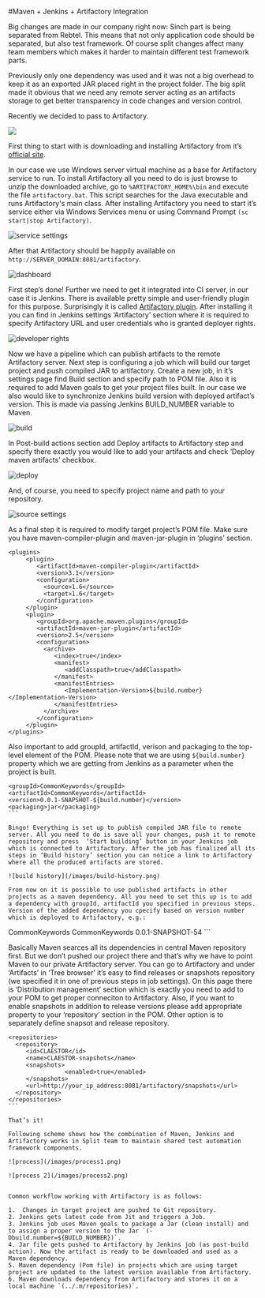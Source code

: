 #Maven + Jenkins + Artifactory Integration

Big changes are made in our company right now: Sinch part is being separated from Rebtel. This means that not only application code should be separated, but also test framework. Of course split changes affect many team members which makes it harder to maintain different test framework parts. Previously only one dependency was used and it was not a big overhead to keep it as an exported JAR placed right in the project folder. The big split made it obvious that we need any remote server acting as an artifacts storage to get better transparency in code changes and version control. Recently we decided to pass to Artifactory.
![](images/artifactory.png)

First thing to start with is downloading and installing Artifactory from it’s [official site](http://www.jfrog.com/open-source/).
In our case we use Windows server virtual machine as a base for Artifactory service to run. To install Artifactory all you need to do is just browse to unzip the downloaded archive, go to  `%ARTIFACTORY_HOME%\bin` and execute the file `artifactory.bat`. This script searches for the Java executable and runs Artifactory's main class. After installing Artifactory you need to start it’s service either via Windows Services menu or using Command Prompt `(sc start|stop Artifactory)`.

![service settings](/images/services.png)

After that Artifactory should be happily available on `http://SERVER_DOMAIN:8081/artifactory`.

![dashboard](/images/dashboard.png)

First step’s done! Further we need to get it integrated into CI server, in our case it is Jenkins. There is available pretty simple and user-friendly plugin for this purpose. Surprisingly it is called [Artifactory plugin](https://wiki.jenkins-ci.org/display/JENKINS/Artifactory+Plugin). After installing it you can find in Jenkins settings ‘Artifactory’ section where it is required to specify Artifactory URL and user credentials who is granted deployer rights.

![developer rights](/images/developer-rights.png)

Now we have a pipeline which can publish artifacts to the remote Artifactory server. Next step is configuring a job which will build our target project and push compiled JAR to artifactory. Create a new job, in it’s settings page find Build section and specify path to POM file. Also it is required to add Maven goals to get your project files built. In our case we also would like to synchronize Jenkins build version with deployed artifact’s version. This is made via passing Jenkins BUILD_NUMBER variable to Maven. 

![build](/images/build.png)

In Post-build actions section add Deploy artifacts to Artifactory step and specify there exactly you would like to add your artifacts and check ‘Deploy maven artifacts’ checkbox.

![deploy](/images/deploy.png)

And, of course, you need to specify project name and path to your repository.

![source settings](/images/source-settings.png)

As a final step it is required to modify target project’s POM file. Make sure you have maven-compiler-plugin and maven-jar-plugin in ‘plugins’ section.

````
<plugins>
     <plugin>
        <artifactId>maven-compiler-plugin</artifactId>
        <version>3.1</version>
        <configuration>
          <source>1.6</source>
          <target>1.6</target>
        </configuration>
     </plugin>
     <plugin>
        <groupId>org.apache.maven.plugins</groupId>
        <artifactId>maven-jar-plugin</artifactId>
        <version>2.5</version>
        <configuration>
          <archive>
             <index>true</index>
             <manifest>
                <addClasspath>true</addClasspath>
             </manifest>
             <manifestEntries>
                <Implementation-Version>${build.number}</Implementation-Version>
             </manifestEntries>
          </archive>
        </configuration>
     </plugin>
</plugins>
````

Also important to add groupId, artifactId, verison and packaging to the top-level element of the POM. Please note that we are using `${build.number}` property which we are getting from Jenkins as a parameter when the project is built.

````
<groupId>CommonKeywords</groupId>
<artifactId>CommonKeywords</artifactId>
<version>0.0.1-SNAPSHOT-${build.number}</version>
<packaging>jar</packaging>
```

Bingo! Everything is set up to publish compiled JAR file to remote server. All you need to do is save all your changes, push it to remote repository and press  ‘Start building’ button in your Jenkins job which is connected to Artifactory. After the job has finalized all its steps in ‘Build history’ section you can notice a link to Artifactory where all the produced artifacts are stored.

![build history](/images/build-history.png)

From now on it is possible to use published artifacts in other projects as a maven dependency. All you need to set this up is to add a dependency with groupId, artifactId you specified in previous steps. Version of the added dependency you cpecify based on version number which is deployed to Artifactory, e.g.:

````
<dependency>
        <groupId>CommonKeywords</groupId>
        <artifactId>CommonKeywords</artifactId>
        <version>0.0.1-SNAPSHOT-54</version>
</dependency>
```

Basically Maven searces all its dependencies in central Maven repository first. But we don’t pushed our project there and that’s why we have to point Maven to our private Artifactory server. You can go to Artifactory and under ‘Artifacts’ in ‘Tree browser’ it’s easy to find releases or snapshots repository (we specified it in one of previous steps in job settings). On this page there is  ‘Distribution management’ section which is exactly you need to add to your POM to get proper conneciton to Artifactory. Also, if you want to enable snapshots in addition to release versions please add appropriate property to your ‘repository’ section in the POM. Other option is to separately define snapsot and release repository.

````
<repositories>
  <repository>
     <id>CLAESTOR</id>
     <name>CLAESTOR-snapshots</name>
     <snapshots>
                <enabled>true</enabled>
     </snapshots>
     <url>http://your_ip_address:8081/artifactory/snapshots</url>
  </repository>
</repositories>
```

That’s it!

Following scheme shows how the combination of Maven, Jenkins and Artifactory works in Split team to maintain shared test automation framework components. 

![process](/images/process1.png) 

![process 2](/images/process2.png)


Common workflow working with Artifactory is as follows:

1.  Changes in target project are pushed to Git repository.
2. Jenkins gets latest code from Jit and triggers a Job.
3. Jenkins job uses Maven goals to package a Jar (clean install) and to assign a proper version to the Jar `(-Dbuild.number=${BUILD_NUMBER})`.
4. Jar file gets pushed to Artifactory by Jenkins job (as post-build action). Now the artifact is ready to be downloaded and used as a Maven dependency.
5. Maven dependency (Pom file) in projects which are using target project are updated to the latest version available from Artifactory.
6. Maven downloads dependency from Artifactory and stores it on a local machine `(../.m/repositories)`.


